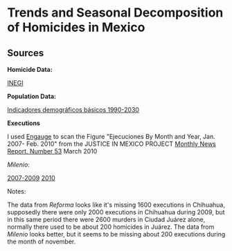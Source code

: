 ﻿Trends and Seasonal Decomposition of Homicides in Mexico
=====================================

Sources
------
__Homicide Data:__

[INEGI](http://www.inegi.org.mx/est/contenidos/espanol/proyectos/continuas/vitales/bd/mortalidad/MortalidadGeneral.asp?s=est&c=11144)

__Population Data:__

[Indicadores demográficos básicos 1990-2030](http://www.conapo.gob.mx/index.php?option=com_content&view=article&id=125&Itemid=203)

__Executions__

I used [Engauge](http://digitizer.sourceforge.net/) to scan the Figure "Ejecuciones By Month and Year, Jan. 2007- Feb. 2010" from the JUSTICE IN MEXICO PROJECT [Monthly News Report, Number 53](http://www.justiceinmexico.org/news/pdf/justiceinmexico-march2010news-report032410.pdf) March 2010

_Milenio_:

[2007-2009](http://impreso.milenio.com/node/8697054)
[2010](http://impreso.milenio.com/media/2010/04/01/mex-mp-02G.jpg)

Notes:

The data from _Reforma_ looks like it's missing 1600 executions in Chihuahua, supposedly there were only 2000 executions in Chihuahua during 2009, but in this same period there were 2600 murders in Ciudad Juárez alone, normally there used to be about 200 homicides in Juárez. The data from _Milenio_ looks better, but it seems to be missing about 200 executions during the month of november.